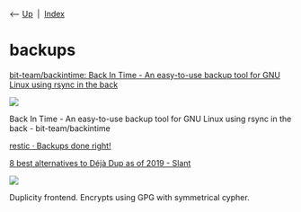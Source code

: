 <div class="nav">

⟵ [Up](index.html)  \|  [Index](index.html)

</div>

# backups

<div class="cards">

<div class="card">

<div class="card-title">

[bit-team/backintime: Back In Time - An easy-to-use backup tool for GNU
Linux using rsync in the back](https://github.com/bit-team/backintime)

</div>

<div class="card-image">

[![](https://opengraph.githubassets.com/a685f6056e0db4016bd341191c558884eb202f96f7b2f03b7f2196dc5fa5367f/bit-team/backintime)](https://github.com/bit-team/backintime)

</div>

Back In Time - An easy-to-use backup tool for GNU Linux using rsync in
the back - bit-team/backintime

</div>

<div class="card">

<div class="card-title">

[restic · Backups done right!](https://restic.net)

</div>

</div>

<div class="card">

<div class="card-title">

[8 best alternatives to Déjà Dup as of 2019 -
Slant](https://www.slant.co/options/7168/alternatives/~d%C3%A9j%C3%A0-dup-alternatives)

</div>

<div class="card-image">

[![](https://ucarecdn.com/120e1c3b-cf3b-46f8-9cef-b9fa585b16d7/)](https://www.slant.co/options/7168/alternatives/~d%C3%A9j%C3%A0-dup-alternatives)

</div>

Duplicity frontend. Encrypts using GPG with symmetrical cypher.

</div>

</div>
